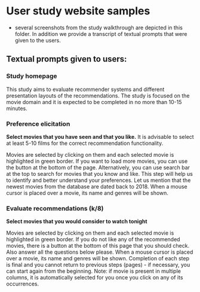 # User study website samples
- several screenshots from the study walkthrough are depicted in this folder. In addition we provide a transcript of textual prompts that were given to the users.

## Textual prompts given to users:
### Study homepage
This study aims to evaluate recommender systems and different presentation layouts of the recommendations. The study is focused on the movie domain and it is expected to be completed in no more than 10-15 minutes.

### Preference elicitation
**Select movies that you have seen and that you like.** It is advisable to select at least 5-10 films for the correct recommendation functionality.

Movies are selected by clicking on them and each selected movie is highlighted in green border. If you want to load more movies, you can use the button at the bottom of the page. Alternatively, you can use search bar at the top to search for movies that you know and like. This step will help us to identify and better understand your preferences. Let us mention that the newest movies from the database are dated back to 2018. When a mouse cursor is placed over a movie, its name and genres will be shown.

### Evaluate recommendations (k/8)
**Select movies that you would consider to watch tonight**

Movies are selected by clicking on them and each selected movie is highlighted in green border. If you do not like any of the recommended movies, there is a button at the bottom of this page that you should check. Also answer all the questions below please. When a mouse cursor is placed over a movie, its name and genres will be shown. Completion of each step is final and you cannot return to previous steps (pages) - if necessary, you can start again from the beginning. Note: if movie is present in multiple columns, it is automatically selected for you once you click on any of its occurrences.
